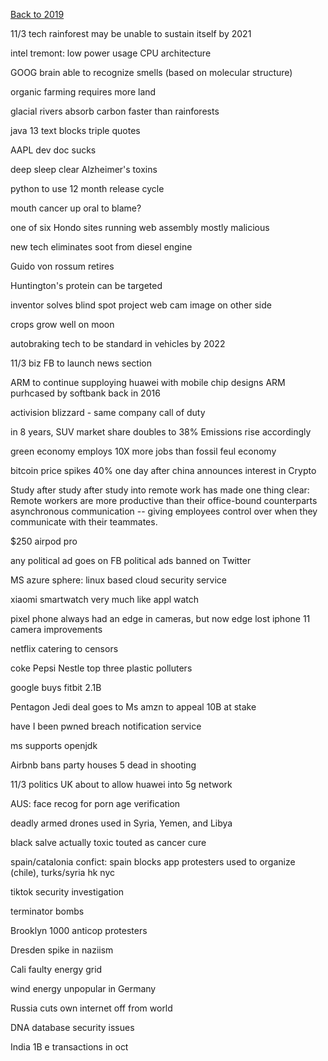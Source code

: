 [Back to 2019](2019index.md)


11/3 tech 
rainforest may be unable to sustain itself by 2021

intel tremont: low power usage CPU architecture 

GOOG brain able to recognize smells (based on molecular structure)

organic farming requires more land 

glacial rivers absorb carbon faster than rainforests

java 13 text blocks 
triple quotes 

AAPL dev doc sucks 

deep sleep clear Alzheimer's toxins 

python to use 12 month release cycle 

mouth cancer up
oral to blame? 

one of six Hondo sites running web assembly 
mostly malicious 

new tech eliminates soot from diesel engine

Guido von rossum retires 

Huntington's protein can be targeted 

inventor solves blind spot project web cam image on other side 

crops grow well on moon

autobraking tech to be standard in vehicles by 2022 

11/3 biz 
FB to launch news section 

ARM to continue supploying huawei with mobile chip designs 
ARM purhcased by softbank back in 2016

activision blizzard - same company 
call of duty 

in 8 years, SUV market share doubles to 38%
Emissions rise accordingly 

green economy employs 10X more jobs than fossil feul economy 

bitcoin price spikes 40% one day after china announces interest in Crypto 

Study after study after study into remote work has made one thing clear: Remote workers are more productive than their office-bound counterparts
asynchronous communication -- giving employees control over when they communicate with their teammates.

$250 airpod pro 

any political ad goes on FB
political ads banned on Twitter 

MS azure sphere: linux based cloud security service 

xiaomi smartwatch very much like appl watch 

pixel phone always had an edge in cameras, but now edge lost 
iphone 11 camera improvements 

netflix catering to censors 

coke Pepsi Nestle top three plastic polluters 

google buys fitbit 2.1B

Pentagon Jedi deal goes to Ms 
amzn to appeal 
10B at stake 

have I been pwned 
breach notification service 

ms supports openjdk 

Airbnb bans party houses 
5 dead in shooting

11/3 politics 
UK about to allow huawei into 5g network 

AUS: face recog for porn age verification 

deadly armed drones used in Syria, Yemen, and Libya

black salve actually toxic 
touted as cancer cure 

spain/catalonia confict: spain blocks app protesters used to organize 
(chile),
turks/syria
hk
nyc 

tiktok security investigation

terminator bombs 

Brooklyn 1000 anticop protesters 

Dresden spike in naziism

Cali faulty energy grid

wind energy unpopular in Germany

Russia cuts own internet off from world 

DNA database security issues 

India 1B e transactions in oct 
